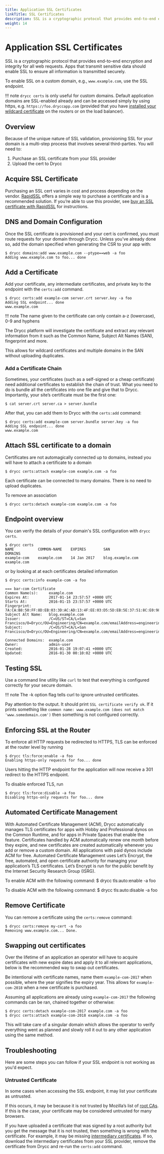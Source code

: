 ```yaml
---
title: Application SSL Certificates
linkTitle: SSL Certificates
description: SSL is a cryptographic protocol that provides end-to-end encryption and integrity for all web requests. 
weight: 14
---
```



# Application SSL Certificates

SSL is a cryptographic protocol that provides end-to-end encryption and integrity for all web
requests. Apps that transmit sensitive data should enable SSL to ensure all information is
transmitted securely.

To enable SSL on a custom domain, e.g., `www.example.com`, use the SSL endpoint.

!!! note
    `drycc certs` is only useful for custom domains. Default application domains are
    SSL-enabled already and can be accessed simply by using https,
    e.g. `https://foo.dryccapp.com` (provided that you have [installed your wildcard
    certificate][platform-ssl] on the routers or on the load balancer).


## Overview

Because of the unique nature of SSL validation, provisioning SSL for your domain is a multi-step
process that involves several third-parties. You will need to:

1. Purchase an SSL certificate from your SSL provider
2. Upload the cert to Drycc


## Acquire SSL Certificate

Purchasing an SSL cert varies in cost and process depending on the vendor. [RapidSSL][] offers a
simple way to purchase a certificate and is a recommended solution. If you’re able to use this
provider, see [buy an SSL certificate with RapidSSL][] for instructions.


## DNS and Domain Configuration

Once the SSL certificate is provisioned and your cert is confirmed, you must route requests for
your domain through Drycc. Unless you've already done so, add the domain specified when generating
the CSR to your app with:

    $ drycc domains:add www.example.com --ptype==web -a foo
    Adding www.example.com to foo... done


## Add a Certificate

Add your certificate, any intermediate certificates, and private key to the endpoint with the
`certs:add` command.

    $ drycc certs:add example-com server.crt server.key -a foo
    Adding SSL endpoint... done
    www.example.com

!!! note
    The name given to the certificate can only contain a-z (lowercase), 0-9 and hyphens

The Drycc platform will investigate the certificate and extract any relevant information from it
such as the Common Name, Subject Alt Names (SAN), fingerprint and more.

This allows for wildcard certificates and multiple domains in the SAN without uploading duplicates.


### Add a Certificate Chain

Sometimes, your certificates (such as a self-signed or a cheap certificate) need additional
certificates to establish the chain of trust. What you need to do is bundle all the certificates
into one file and give that to Drycc. Importantly, your site’s certificate must be the first one:

    $ cat server.crt server.ca > server.bundle

After that, you can add them to Drycc with the `certs:add` command:

    $ drycc certs:add example-com server.bundle server.key -a foo
    Adding SSL endpoint... done
    www.example.com

## Attach SSL certificate to a domain

Certificates are not automagically connected up to domains, instead you will have to attach a
certificate to a domain

    $ drycc certs:attach example-com example.com -a foo

Each certificate can be connected to many domains. There is no need to upload duplicates.

To remove an association

    $ drycc certs:detach example-com example.com -a foo

## Endpoint overview

You can verify the details of your domain's SSL configuration with `drycc certs`.

    $ drycc certs
    NAME           COMMON-NAME    EXPIRES        SAN                 DOMAINS           
    example-com    example.com    14 Jan 2017    blog.example.com    example.com


or by looking at at each certificates detailed information

    $ drycc certs:info example-com -a foo

    === bar-com Certificate
    Common Name(s):     example.com
    Expires At:         2017-01-14 23:57:57 +0000 UTC
    Starts At:          2016-01-15 23:57:57 +0000 UTC
    Fingerprint:        7A:CA:B8:50:FF:8D:EB:03:3D:AC:AD:13:4F:EE:03:D5:5D:EB:5E:37:51:8C:E0:98:F8:1B:36:2B:20:83:0D:C0
    Subject Alt Name:   blog.example.com
    Issuer:             /C=US/ST=CA/L=San Francisco/O=Drycc/OU=Engineering/CN=example.com/emailAddress=engineering@drycc.cc
    Subject:            /C=US/ST=CA/L=San Francisco/O=Drycc/OU=Engineering/CN=example.com/emailAddress=engineering@drycc.cc

    Connected Domains:  example.com
    Owner:              admin-user
    Created:            2016-01-28 19:07:41 +0000 UTC
    Updated:            2016-01-30 00:10:02 +0000 UTC

## Testing SSL

Use a command line utility like `curl` to test that everything is configured correctly for your
secure domain.

!!! note
    The -k option flag tells curl to ignore untrusted certificates.

Pay attention to the output. It should print `SSL certificate verify ok`. If it prints something
like `common name: www.example.com (does not match 'www.somedomain.com')` then something is not
configured correctly.

## Enforcing SSL at the Router

To enforce all HTTP requests be redirected to HTTPS, TLS can be enforced at the router level by
running

    $ drycc tls:force:enable -a foo
    Enabling https-only requests for foo... done

Users hitting the HTTP endpoint for the application will now receive a 301 redirect to the HTTPS
endpoint.

To disable enforced TLS, run

    $ drycc tls:force:disable -a foo
    Disabling https-only requests for foo... done

## Automated Certificate Management

With Automated Certificate Management (ACM), Drycc automatically manages TLS certificates for apps with Hobby and Professional dynos on the Common Runtime, and for apps in Private Spaces that enable the feature.
Certificates handled by ACM automatically renew one month before they expire, and new certificates are created automatically whenever you add or remove a custom domain. All applications with paid dynos include ACM for free.
Automated Certificate Management uses Let’s Encrypt, the free, automated, and open certificate authority for managing your application’s TLS certificates. Let’s Encrypt is run for the public benefit by the Internet Security Research Group (ISRG).

To enable ACM with the following command:
    $ drycc tls:auto:enable -a foo

To disable ACM with the following command:
    $ drycc tls:auto:disable -a foo


## Remove Certificate

You can remove a certificate using the `certs:remove` command:

    $ drycc certs:remove my-cert -a foo
    Removing www.example.com... Done.

## Swapping out certificates

Over the lifetime of an application an operator will have to acquire certificates with new expire
dates and apply it to all relevant applications, below is the recommended way to swap out certificates.

Be intentional with certificate names, name them `example-com-2017` when possible, where the year
signifies the expiry year. This allows for `example-com-2018` when a new certificate is purchased.

Assuming all applications are already using `example-com-2017` the following commands can be ran,
chained together or otherwise:

    $ drycc certs:detach example-com-2017 example.com -a foo
    $ drycc certs:attach example-com-2018 example.com -a foo

This will take care of a singular domain which allows the operator to verify everything went
as planned and slowly roll it out to any other application using the same method.

## Troubleshooting

Here are some steps you can follow if your SSL endpoint is not working as you'd expect.


### Untrusted Certificate

In some cases when accessing the SSL endpoint, it may list your certificate as untrusted.

If this occurs, it may be because it is not trusted by Mozilla’s list of [root CAs][]. If this is
the case, your certificate may be considered untrusted for many browsers.

If you have uploaded a certificate that was signed by a root authority but you get the message that
it is not trusted, then something is wrong with the certificate. For example, it may be missing
[intermediary certificates][]. If so, download the intermediary certificates from your SSL provider,
remove the certificate from Drycc and re-run the `certs:add` command.

[RapidSSL]: https://www.rapidssl.com/
[buy an SSL certificate with RapidSSL]: https://www.rapidssl.com/buy-ssl/
[platform-ssl]: https://gateway-api.sigs.k8s.io/guides/tls/
[root CAs]: https://www.mozilla.org/en-US/about/governance/policies/security-group/certs/included/
[intermediary certificates]: http://en.wikipedia.org/wiki/Intermediate_certificate_authorities
